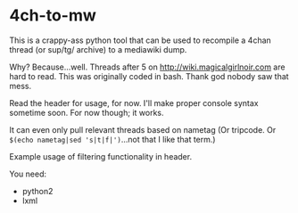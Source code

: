 4ch-to-mw
=====================
This is a crappy-ass python tool that can be used to recompile a 4chan thread (or sup/tg/ archive) to a mediawiki dump.

Why? Because...well. Threads after 5 on http://wiki.magicalgirlnoir.com are hard to read. This was originally coded in bash. Thank god nobody saw that mess.

Read the header for usage, for now. I'll make proper console syntax sometime soon. For now though; it works.

It can even only pull relevant threads based on nametag (Or tripcode. Or `$(echo nametag|sed 's|t|f|')`...not that I like that term.)

Example usage of filtering functionality in header. 

You need:
 * python2
 * lxml
